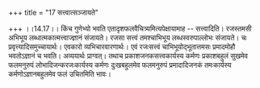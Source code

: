 +++
title = "17 सत्त्वात्सञ्जायते"

+++
।।14.17।। किंच गुणेभ्यो भवति एतादृशफलवैचित्र्यमित्यपेक्षायामाह --
सत्त्वादिति। रजस्तमसी अभिभूय लब्धात्मकात्मत्त्वाज्ज्ञानं संजायते। रजसा
सत्त्वं तमश्चाभिभूय लब्धस्वरुपाल्लोभः संजायते। चः
प्रवृत्त्यादिसमुच्चायार्थः। एवकारो व्यभिचारवारणार्थः। एवं रजःसत्त्वं
चाभिभूयोद्भूतात्तमसः प्रमादमोहौ भवतोऽज्ञानं च भवति। अव्ययार्थः
प्राग्वत्। तथाच प्रकाशजनकसत्त्वकार्यस्य कर्मणः प्रकाशबहुलं सुखमेव
फलमनुरुपं लोभादिजन्करजःकार्यस्य कर्मणः दुःखबहुलमेव फलमनुरुपं
प्रमादादिजनकं तमःकार्यस्य कर्मणोऽज्ञानबहुलमेव फलं उचितमिति भावः।
